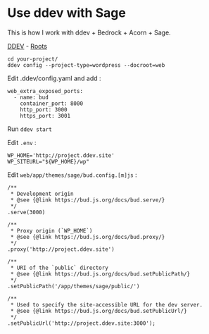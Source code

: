# Use ddev with Sage

This is how I work with ddev + Bedrock + Acorn + Sage.

[DDEV](https://ddev.com/) - [Roots](https://roots.io/)


```
cd your-project/
ddev config --project-type=wordpress --docroot=web
```

Edit .ddev/config.yaml and add :

```
web_extra_exposed_ports:
  - name: bud
    container_port: 8000
    http_port: 3000
    https_port: 3001
```
 
Run `ddev start`
 
Edit `.env` :
 
```
WP_HOME='http://project.ddev.site'
WP_SITEURL="${WP_HOME}/wp"
```
  
Edit `web/app/themes/sage/bud.config.[m]js` :
 
```
/**
 * Development origin
 * @see {@link https://bud.js.org/docs/bud.serve/}
 */
.serve(3000)

/**
 * Proxy origin (`WP_HOME`)
 * @see {@link https://bud.js.org/docs/bud.proxy/}
 */
.proxy('http://project.ddev.site')

/**
 * URI of the `public` directory
 * @see {@link https://bud.js.org/docs/bud.setPublicPath/}
 */
.setPublicPath('/app/themes/sage/public/')

/**
 * Used to specify the site-accessible URL for the dev server.
 * @see {@link https://bud.js.org/docs/bud.setPublicUrl/}
 */
.setPublicUrl('http://project.ddev.site:3000');
```
 
 
